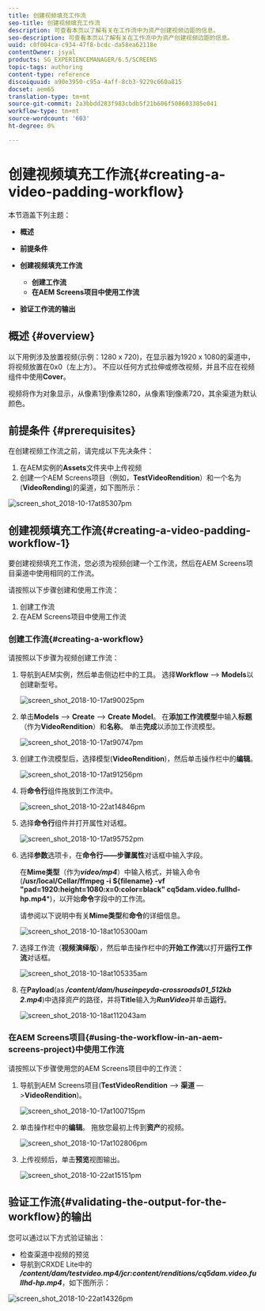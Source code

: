 ```yaml
---
title: 创建视频填充工作流
seo-title: 创建视频填充工作流
description: 可查看本页以了解有关在工作流中为资产创建视频边距的信息。
seo-description: 可查看本页以了解有关在工作流中为资产创建视频边距的信息。
uuid: c0f004ca-c934-47f8-bcdc-da58ea62118e
contentOwner: jsyal
products: SG_EXPERIENCEMANAGER/6.5/SCREENS
topic-tags: authoring
content-type: reference
discoiquuid: a90e3950-c95a-4aff-8cb3-9229c660a815
docset: aem65
translation-type: tm+mt
source-git-commit: 2a3bbdd283f983cbdb5f21b606f508603385e041
workflow-type: tm+mt
source-wordcount: '603'
ht-degree: 0%

---
```



# 创建视频填充工作流{#creating-a-video-padding-workflow}

本节涵盖下列主题：

* **概述**
* **前提条件**
* **创建视频填充工作流**
   * **创建工作流**
   * **在AEM Screens项目中使用工作流**

* **验证工作流的输出**

## 概述 {#overview}

以下用例涉及放置视频(示例：1280 x 720)，在显示器为1920 x 1080的渠道中，将视频放置在0x0（左上方）。 不应以任何方式拉伸或修改视频，并且不应在视频组件中使用&#x200B;**Cover**。

视频将作为对象显示，从像素1到像素1280，从像素1到像素720，其余渠道为默认颜色。

## 前提条件 {#prerequisites}

在创建视频工作流之前，请完成以下先决条件：

1. 在AEM实例的&#x200B;**Assets**&#x200B;文件夹中上传视频
1. 创建一个AEM Screens项目（例如，**TestVideoRendition**）和一个名为(**VideoRending**)的渠道，如下图所示：

![screen_shot_2018-10-17at85307pm](assets/screen_shot_2018-10-17at85307pm.png)

## 创建视频填充工作流{#creating-a-video-padding-workflow-1}

要创建视频填充工作流，您必须为视频创建一个工作流，然后在AEM Screens项目渠道中使用相同的工作流。

请按照以下步骤创建和使用工作流：

1. 创建工作流
1. 在AEM Screens项目中使用工作流

### 创建工作流{#creating-a-workflow}

请按照以下步骤为视频创建工作流：

1. 导航到AEM实例，然后单击侧边栏中的工具。 选择&#x200B;**Workflow** —> **Models**&#x200B;以创建新型号。

   ![screen_shot_2018-10-17at90025pm](assets/screen_shot_2018-10-17at90025pm.png)

1. 单击&#x200B;**Models** —> **Create** —> **Create Model**。 在&#x200B;**添加工作流模型**&#x200B;中输入&#x200B;**标题**（作为&#x200B;**VideoRendition**）和&#x200B;**名称**。 单击&#x200B;**完成**&#x200B;以添加工作流模型。

   ![screen_shot_2018-10-17at90747pm](assets/screen_shot_2018-10-17at90747pm.png)

1. 创建工作流模型后，选择模型(**VideoRendition**)，然后单击操作栏中的&#x200B;**编辑**。

   ![screen_shot_2018-10-17at91256pm](assets/screen_shot_2018-10-17at91256pm.png)

1. 将&#x200B;**命令行**&#x200B;组件拖放到工作流中。

   ![screen_shot_2018-10-22at14846pm](assets/screen_shot_2018-10-22at14846pm.png)

1. 选择&#x200B;**命令行**&#x200B;组件并打开属性对话框。

   ![screen_shot_2018-10-17at95752pm](assets/screen_shot_2018-10-17at95752pm.png)

1. 选择&#x200B;**参数**&#x200B;选项卡，在&#x200B;**命令行——步骤属性**&#x200B;对话框中输入字段。

   在&#x200B;**Mime类型**（作为&#x200B;***video/mp4***）中输入格式，并输入命令(**/usr/local/Cellar/ffmpeg -i ${filename} -vf &quot;pad=1920:height=1080:x=0:color=black&quot; cq5dam.video.fullhd-hp.mp4***)，以开始&#x200B;**命令**&#x200B;字段中的工作流。

   请参阅以下说明中有关&#x200B;**Mime类型**&#x200B;和&#x200B;**命令**&#x200B;的详细信息。

   ![screen_shot_2018-10-18at105300am](assets/screen_shot_2018-10-18at105300am.png)

1. 选择工作流（**视频演绎版**），然后单击操作栏中的&#x200B;**开始工作流**&#x200B;以打开&#x200B;**运行工作流**&#x200B;对话框。

   ![screen_shot_2018-10-18at105335am](assets/screen_shot_2018-10-18at105335am.png)

1. 在&#x200B;**Payload**(as ***/content/dam/huseinpeyda-crossroads01_512kb 2.mp4***)中选择资产的路径，并将&#x200B;**Title**&#x200B;输入为&#x200B;***RunVideo***&#x200B;并单击&#x200B;**运行**。

   ![screen_shot_2018-10-18at112043am](assets/screen_shot_2018-10-18at112043am.png)

### 在AEM Screens项目{#using-the-workflow-in-an-aem-screens-project}中使用工作流

请按照以下步骤使用您的AEM Screens项目中的工作流：

1. 导航到AEM Screens项目(**TestVideoRendition** —> **渠道** —>**VideoRendition**)。

   ![screen_shot_2018-10-17at100715pm](assets/screen_shot_2018-10-17at100715pm.png)

1. 单击操作栏中的&#x200B;**编辑**。 拖放您最初上传到&#x200B;**资产**&#x200B;的视频。

   ![screen_shot_2018-10-17at102806pm](assets/screen_shot_2018-10-17at102806pm.png)

1. 上传视频后，单击&#x200B;**预览**&#x200B;视图输出。

   ![screen_shot_2018-10-22at15151pm](assets/screen_shot_2018-10-22at15151pm.png)

## 验证工作流{#validating-the-output-for-the-workflow}的输出

您可以通过以下方式验证输出：

* 检查渠道中视频的预览
* 导航到CRXDE Lite中的&#x200B;***/content/dam/testvideo.mp4/jcr:content/renditions/cq5dam.video.fullhd-hp.mp4***，如下图所示：

![screen_shot_2018-10-22at14326pm](assets/screen_shot_2018-10-22at14326pm.png)

